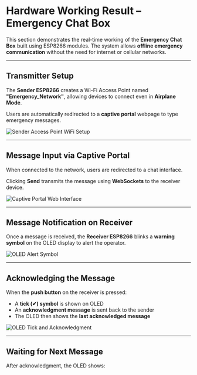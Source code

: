 # Hardware Working Result – Emergency Chat Box

This section demonstrates the real-time working of the **Emergency Chat Box** built using ESP8266 modules. The system allows **offline emergency communication** without the need for internet or cellular networks.

---

##  Transmitter Setup

The **Sender ESP8266** creates a Wi-Fi Access Point named **"Emergency_Network"**, allowing devices to connect even in **Airplane Mode**.

Users are automatically redirected to a **captive portal** webpage to type emergency messages.

![Sender Access Point WiFi Setup](images/sender_wifi_ap.png)

---

## Message Input via Captive Portal

When connected to the network, users are redirected to a chat interface.

Clicking **Send** transmits the message using **WebSockets** to the receiver device.

![Captive Portal Web Interface](images/captive_portal_send.png)

---

## Message Notification on Receiver

Once a message is received, the **Receiver ESP8266** blinks a **warning symbol** on the OLED display to alert the operator.

![OLED Alert Symbol](images/oled_alert_symbol.png)

---

## Acknowledging the Message

When the **push button** on the receiver is pressed:
- A **tick (✔) symbol** is shown on OLED
- An **acknowledgment message** is sent back to the sender
- The OLED then shows the **last acknowledged message**

![OLED Tick and Acknowledgment](images/oled_acknowledged.png)

---

## Waiting for Next Message

After acknowledgment, the OLED shows:

